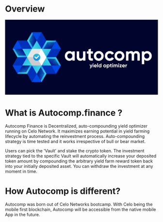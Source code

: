 # Overview

![](.gitbook/assets/docs-landing_en.png)

# What is Autocomp.finance ?

Autocomp Finance is Decentralized, auto-compounding yield optimizer running on Celo Network.
It maximizes earning potential in yield farming lifecycle by automating the reinvestment process.
Auto-compounding strategy is time tested and it works irrespective of bull or bear market.

Users can pick the 'Vault' and stake the crypto token. The investment strategy tied to the
specific Vault will automatically increase your deposited token amount by compounding the
arbitrary yield farm reward token back into your initially deposited asset. You can withdraw the investment at any moment in time.

# How Autocomp is different?

Autocomp was born out of Celo Networks bootcamp. With Celo being the mobile first blockchain,
Autocomp will be accessible from the native mobile App in the future.

